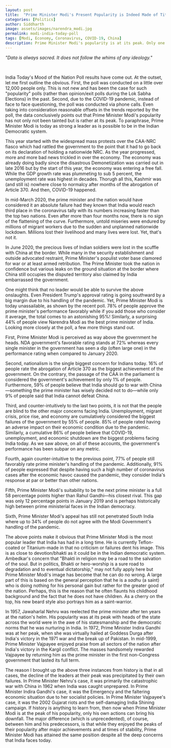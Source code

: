 ```yaml
---
layout: post
title:  "Prime Minister Modi's Present Popularity is Indeed Made of Titanium"
categories: [Politics]
author: Siddharth
image: assets/images/narendra_modi.jpg
permalink: modi-india-today-poll
tags: [Modi, Economy, Coronavirus, COVID-19, China]
description: Prime Minister Modi's popularity is at its peak. Only one leader can defeat him now.
---
```

<i>"Data is always sacred. It does not follow the whims of any ideology."</i>

<br>

India Today's Mood of the Nation Poll results have come out. At the outset, let me first outline the obvious. First, the poll was conducted on a little over 12,000 people only. This is not new and has been the case for such "popularity" polls (rather than opinion/exit polls during the Lok Sabha Elections) in the past. Second, due to the COVID-19 pandemic, instead of face to face questioning, the poll was conducted via phone calls. Even taking into consideration reasonable offsets in the trends reported by the poll, the data conclusively points out that Prime Minister Modi's popularity has not only not been tainted but is rather at its peak. To paraphrase, Prime Minister Modi is today as strong a leader as is possible to be in the Indian Democratic system.

This year started with the widespread mass protests over the CAA-NRC fiasco which had rattled the government to the point that it had to go back on its declaration of holding a nationwide NRC. As the year progressed, more and more bad news trickled in over the economy. The economy was already doing badly since the disastrous Demonetization was carried out in late 2016 but by the start of this year, the economy was entering a free fall. While the GDP growth rate was plummeting to sub 5 percent, the unemployment rate was highest in decades. Thorugh all this, Kashmir was (and still is) nowhere close to normalcy after months of the abrogation of Article 370. And then, COVID-19 happened.

In mid-March 2020, the prime minister and the nation would have considered it an absolute failure had they known that India would reach third place in the coronavirus tally with its numbers increasing faster than the top two nations. Even after more than four months now, there is no sign of the flattening of the curve. Furthermore, untold miseries were endured by millions of migrant workers due to the sudden and unplanned nationwide lockdown. Millions lost their livelihood and many lives were lost. Yet, that's not it.

In June 2020, the precious lives of Indian soldiers were lost in the scuffle with China at the border. While many in the security establishment and outside advocated restraint, Prime Minister's populist voter base clamored for war or at least armed retribution. The Prime Minister took the nation in confidence but various leaks on the ground situation at the border where China still occupies the disputed territory also claimed by India embarrassed the government.

One might think that no leader would be able to survive the above onslaughts. Even President Trump's approval rating is going southward by a big margin due to his handling of the pandemic. Yet, Prime Minister Modi is today unassailable, as shown by the recent poll. 78% of people approve the prime minister's performance favorably while if you add those who consider it average, the total comes to an astonishing 95%! Similarly, a surprising 44% of people view Narendra Modi as the best prime minister of India. Looking more closely at the poll, a few more things stand out.

First, Prime Minister Modi is perceived as way above the government he heads. NDA government's favorable rating stands at 72% whereas every single minister in the government has seen a dip (often large one) in the performance rating when compared to January 2020. 

Second, nationalism is the single biggest concern for Indians today. 16% of people rate the abrogation of Article 370 as the biggest achievement of the government. On the contrary, the passage of the CAA in the parliament is considered the government's achievement by only 1% of people. Furthermore, 59% of people believe that India should go to war with China—something the prime minister has wisely decided not to do—while only 9% of people said that India cannot defeat China.

Third, and counter-intuitively to the last two points, it is not that the people are blind to the other major concerns facing India. Unemployment, migrant crisis, price rise, and economy are cumulatively considered the biggest failures of the government by 55% of people. 85% of people rated having an adverse impact on their economic condition due to the pandemic. Similarly, a cumulative 86% of people believe that COVID-19, unemployment, and economic shutdown are the biggest problems facing India today. As we saw above, on all of these accounts, the government's performance has been subpar on any metric.

Fourth, again counter-intuitive to the previous point, 77% of people still favorably rate prime minister's handling of the pandemic. Additionally, 91% of people expressed that despite having such a high number of coronavirus cases after the economic havoc caused the pandemic, they consider India's response at par or better than other nations.

Fifth, Prime Minister Modi's suitability to be the next prime minister is a full 58 percentage points higher than Rahul Gandhi—his closest rival. This gap was only 12 percentage points in January 2019 and is perhaps historically high between prime ministerial faces in the Indian democracy.

Sixth, Prime Minister Modi's appeal has still not penetrated South India where up to 34% of people do not agree with the Modi Government's handling of the pandemic.

The above points make it obvious that Prime Minister Modi is the most popular leader that India has had in a long time. He is currently Teflon-coated or Titanium-made in that no criticism or failures dent his image. This is as close to devotion/bhakti as it could be in the Indian democratic system. Ambedkar's concern that "Bhakti in religion may be a road to the salvation of the soul. But in politics, Bhakti or hero-worship is a sure road to degradation and to eventual dictatorship," may not fully apply here but Prime Minister Modi's image has become that he can do no wrong. A large part of this is based on the general perception that he is a <i>sadhu</i> (a saint) who is doing nothing for his personal gain but rather for the greater good of the nation. Perhaps, this is the reason that he often flaunts his childhood background and the fact that he does not have children. As a cherry on the top, his new beard style also portrays him as a saint-warrior.

In 1957, Jawaharlal Nehru was reelected the prime minister after ten years at the nation's helm. His popularity was at its peak with heads of the state across the world were in the awe of his statesmanship and the democratic norms that he was nurturing in India. In 1972, Prime Minister Indira Gandhi was at her peak, when she was virtually hailed at Goddess Durga after India's victory in the 1971 war and the break up of Pakistan. In mid-1999, Prime Minister Vajpayee enjoyed praise from all sectors of the nation after India's victory in the Kargil conflict. The masses handsomely rewarded Vajpayee by returning him as the prime minister in the first non-Congress government that lasted its full term.

The reason I brought up the above three instances from history is that in all cases, the decline of the leaders at their peak was precipitated by their own failures. In Prime Minister Nehru's case, it was primarily the catastrophic war with China in 1962 when India was caught unprepared. In Prime Minister Indira Gandhi's case, it was the Emergency and the faltering economic situation due to her socialist policies. In Prime Minister Vajpayee's case, it was the 2002 Gujarat riots and the self-damaging India Shining campaign. If history is anything to learn from, then now when Prime Minister Modi is at the peak of his popularity, only his own actions can bring his downfall. The major difference (which is unprecedented), of course, between him and his predecessors, is that while they enjoyed the peaks of their popularity after major achievements and at times of stability, Prime Minister Modi has attained the same position despite all the deep concerns that India faces today.
